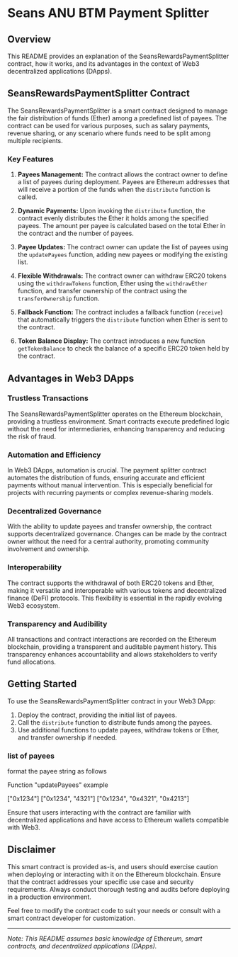 # Seans ANU BTM Payment Splitter

## Overview

This README provides an explanation of the SeansRewardsPaymentSplitter contract, how it works, and its advantages in the context of Web3 decentralized applications (DApps).

## SeansRewardsPaymentSplitter Contract

The SeansRewardsPaymentSplitter is a smart contract designed to manage the fair distribution of funds (Ether) among a predefined list of payees. The contract can be used for various purposes, such as salary payments, revenue sharing, or any scenario where funds need to be split among multiple recipients.

### Key Features

1. **Payees Management:** The contract allows the contract owner to define a list of payees during deployment. Payees are Ethereum addresses that will receive a portion of the funds when the `distribute` function is called.

2. **Dynamic Payments:** Upon invoking the `distribute` function, the contract evenly distributes the Ether it holds among the specified payees. The amount per payee is calculated based on the total Ether in the contract and the number of payees.

3. **Payee Updates:** The contract owner can update the list of payees using the `updatePayees` function, adding new payees or modifying the existing list.

4. **Flexible Withdrawals:** The contract owner can withdraw ERC20 tokens using the `withdrawTokens` function, Ether using the `withdrawEther` function, and transfer ownership of the contract using the `transferOwnership` function.

5. **Fallback Function:** The contract includes a fallback function (`receive`) that automatically triggers the `distribute` function when Ether is sent to the contract.

6. **Token Balance Display:** The contract introduces a new function `getTokenBalance` to check the balance of a specific ERC20 token held by the contract.

## Advantages in Web3 DApps

### Trustless Transactions

The SeansRewardsPaymentSplitter operates on the Ethereum blockchain, providing a trustless environment. Smart contracts execute predefined logic without the need for intermediaries, enhancing transparency and reducing the risk of fraud.

### Automation and Efficiency

In Web3 DApps, automation is crucial. The payment splitter contract automates the distribution of funds, ensuring accurate and efficient payments without manual intervention. This is especially beneficial for projects with recurring payments or complex revenue-sharing models.

### Decentralized Governance

With the ability to update payees and transfer ownership, the contract supports decentralized governance. Changes can be made by the contract owner without the need for a central authority, promoting community involvement and ownership.

### Interoperability

The contract supports the withdrawal of both ERC20 tokens and Ether, making it versatile and interoperable with various tokens and decentralized finance (DeFi) protocols. This flexibility is essential in the rapidly evolving Web3 ecosystem.

### Transparency and Audibility

All transactions and contract interactions are recorded on the Ethereum blockchain, providing a transparent and auditable payment history. This transparency enhances accountability and allows stakeholders to verify fund allocations.

## Getting Started

To use the SeansRewardsPaymentSplitter contract in your Web3 DApp:

1. Deploy the contract, providing the initial list of payees.
2. Call the `distribute` function to distribute funds among the payees.
3. Use additional functions to update payees, withdraw tokens or Ether, and transfer ownership if needed.

### list of payees

format the payee string as follows

Function "updatePayees"
example 

["0x1234"]
["0x1234", "4321"]
["0x1234", "0x4321", "0x4213"]


Ensure that users interacting with the contract are familiar with decentralized applications and have access to Ethereum wallets compatible with Web3.

## Disclaimer

This smart contract is provided as-is, and users should exercise caution when deploying or interacting with it on the Ethereum blockchain. Ensure that the contract addresses your specific use case and security requirements. Always conduct thorough testing and audits before deploying in a production environment.

Feel free to modify the contract code to suit your needs or consult with a smart contract developer for customization.

---

*Note: This README assumes basic knowledge of Ethereum, smart contracts, and decentralized applications (DApps).*
